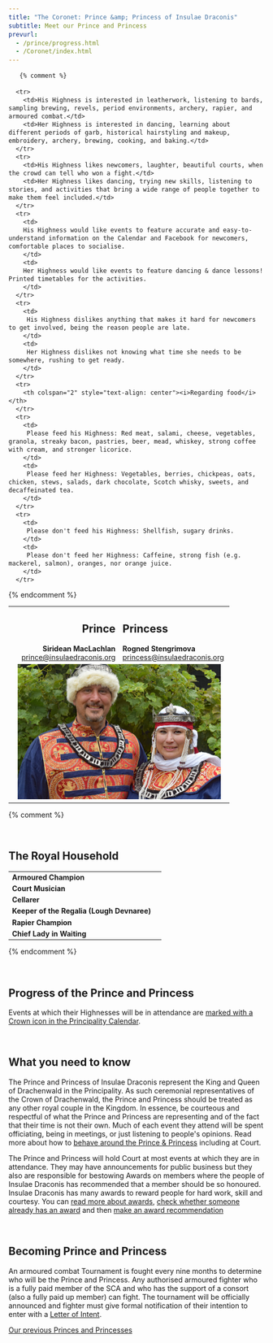 ```yaml
---
title: "The Coronet: Prince &amp; Princess of Insulae Draconis"
subtitle: Meet our Prince and Princess
prevurl:
  - /prince/progress.html
  - /Coronet/index.html
---
```


<table class="table table-striped">
    <tbody>
      <tr>
        <td width="50%" style="text-align: right">
          <h2>Prince</h2>
          <strong>Siridean MacLachlan</strong><br>
          <a href="mailto:prince@insulaedraconis.org" >prince@insulaedraconis.org</a>
        </td>
        <td width="50%" style="text-align: left"><h2>Princess</h2>
            <strong>Rogned Stengrimova </strong><br>
          <a href="mailto:princess@insulaedraconis.org">princess@insulaedraconis.org</a> <br></td>
      </tr>
      <tr>
        <td colspan="2" style="text-align: center">
          <img width="400" src="/coronet/images/siridean-rogned.jpg" class="rounded shadow m-3" alt="Prince and Princess of Insulae Draconis"><br>
        </td>
      </tr>

       {% comment %}

      <tr>
        <td>His Highness is interested in leatherwork, listening to bards, sampling brewing, revels, period environments, archery, rapier, and armoured combat.</td>
        <td>Her Highness is interested in dancing, learning about different periods of garb, historical hairstyling and makeup, embroidery, archery, brewing, cooking, and baking.</td>
      </tr>
      <tr>
        <td>His Highness likes newcomers, laughter, beautiful courts, when the crowd can tell who won a fight.</td>
        <td>Her Highness likes dancing, trying new skills, listening to stories, and activities that bring a wide range of people together to make them feel included.</td>
      </tr>
      <tr>
        <td>
        His Highness would like events to feature accurate and easy-to-understand information on the Calendar and Facebook for newcomers, comfortable places to socialise.
        </td>
        <td>
        Her Highness would like events to feature dancing & dance lessons! Printed timetables for the activities.
        </td>
      </tr>
      <tr>
        <td>
         His Highness dislikes anything that makes it hard for newcomers to get involved, being the reason people are late.
        </td>
        <td>
         Her Highness dislikes not knowing what time she needs to be somewhere, rushing to get ready.
        </td>
      </tr>
      <tr>
        <th colspan="2" style="text-align: center"><i>Regarding food</i></th>
      </tr>
      <tr>
        <td>
         Please feed his Highness: Red meat, salami, cheese, vegetables, granola, streaky bacon, pastries, beer, mead, whiskey, strong coffee with cream, and stronger licorice.
        </td>
        <td>
         Please feed her Highness: Vegetables, berries, chickpeas, oats, chicken, stews, salads, dark chocolate, Scotch whisky, sweets, and decaffeinated tea.
        </td>
      </tr>
      <tr>
        <td>
         Please don't feed his Highness: Shellfish, sugary drinks.
        </td>
        <td>
         Please don't feed her Highness: Caffeine, strong fish (e.g. mackerel, salmon), oranges, nor orange juice.
        </td>
      </tr>

{% endcomment %}

  </tbody>
  </table>
  
  {% comment %}

  <br>
  <h2>The Royal Household</h2>
 <table width="500" cellspacing="0" cellpadding="2">
    <tbody>
      <tr>
        <td><strong>Armoured Champion</strong></td>
        <td></td>
      </tr>
      <tr>
        <td><strong>Court Musician</strong></td>
        <td> </td>
        </tr>
      <tr>
        <td><strong>Cellarer</strong></td>
        <td></td>
        </tr>
      <tr>
        <td><strong>Keeper of the Regalia (Lough Devnaree)</strong></td>
        <td></td>
      </tr>
      <tr>
        <td><strong>Rapier Champion</strong></td>
        <td></td>
      </tr>
      <tr>
        <td><strong>Chief Lady in Waiting</strong></td>
        <td></td>
      </tr>
      </tbody>
  </table>

{% endcomment %}

<br />

<div id="mainContent">

  <h2><a name="progress"></a>Progress of the Prince and Princess</h2>

  <p>
  Events at which their Highnesses will be in attendance are <a href="{% link events/index.html %}">marked with a Crown icon in the Principality Calendar</a>.
  </p>

  <br />

  <h2>What you need to know</h2>

  <p>The Prince and Princess of Insulae Draconis represent the King and Queen of Drachenwald in the Principality. As such ceremonial representatives of the Crown of Drachenwald, the Prince and Princess should be treated as any other royal couple in the Kingdom. In essence, be courteous and respectful of what the Prince and Princess are representing and of the fact that their time is not their own. Much of each event they attend will be spent officiating, being in meetings, or just listening to people's opinions. Read more about how to <a href="{% link coronet/behaviour-around-royal-couple.md %}">behave around the Prince &amp; Princess</a> including at Court.</p>

  <p>The Prince and Princess will hold Court at most events at which they are in attendance. They may have announcements for public business but they also are responsible for bestowing Awards on members where the people of Insulae Draconis has recommended that a member should be so honoured. Insulae Draconis has many awards to reward people for hard work, skill and courtesy. You can <a href="{% link activities/heraldry/awards.md %}">read more about awards</a>, <a href="http://op.drachenwald.sca.org/"> check whether someone already has an award</a> and then <a href="{% link coronet/recommend.html %}">make an award recommendation</a></p>

  <br />

  <h2>Becoming Prince and Princess</h2>

  <p>An armoured combat Tournament is fought every nine months to determine who will be the Prince and Princess.  Any authorised armoured fighter who is a fully paid member of the SCA and who has the support of a consort (also a fully paid up member) can fight.  The tournament will be officially announced and fighter must give formal notification of their intention to enter with a  <a href="{% link coronet/coronet-tourney.md %}#submit-a-letter-of-intent">Letter of Intent</a>.</p>

  <p class="text-center"><a class="btn btn-primary" href="{% link coronet/past.md %}">Our previous Princes and Princesses</a></p>
                        

</div>
